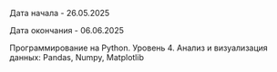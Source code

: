 Дата начала - 26.05.2025

Дата окончания - 06.06.2025	

Программирование на Python. Уровень 4. Анализ и визуализация данных: Pandas, Numpy, Matplotlib	

 
